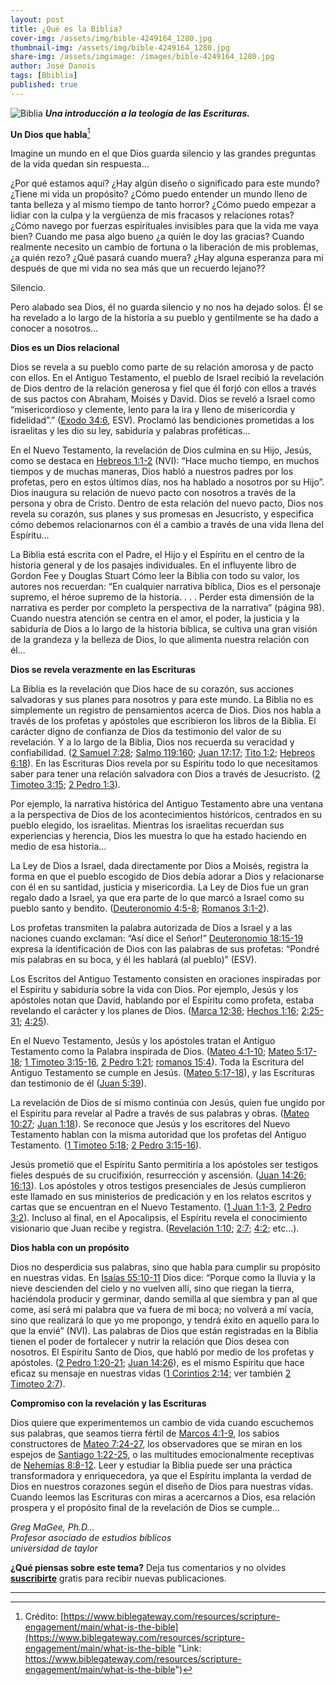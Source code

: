 ```yaml
---
layout: post
title: ¿Qué es la Biblia?
cover-img: /assets/img/bible-4249164_1280.jpg
thumbnail-img: /assets/img/bible-4249164_1280.jpg
share-img: /assets/imgimage: /images/bible-4249164_1280.jpg
author: José Danois
tags: [Bbiblia]
published: true
---
```

![Biblia](/images/bible-4249164_1280.jpg)
**_Una introducción a la teología de las Escrituras._**

**Un Dios que habla**[^1]

Imagine un mundo en el que Dios guarda silencio y las grandes preguntas de la vida quedan sin respuesta…

¿Por qué estamos aquí? ¿Hay algún diseño o significado para este mundo? ¿Tiene mi vida un propósito? ¿Cómo puedo entender un mundo lleno de tanta belleza y al mismo tiempo de tanto horror? ¿Cómo puedo empezar a lidiar con la culpa y la vergüenza de mis fracasos y relaciones rotas? ¿Cómo navego por fuerzas espirituales invisibles para que la vida me vaya bien? Cuando me pasa algo bueno ¿a quién le doy las gracias? Cuando realmente necesito un cambio de fortuna o la liberación de mis problemas, ¿a quién rezo? ¿Qué pasará cuando muera? ¿Hay alguna esperanza para mí después de que mi vida no sea más que un recuerdo lejano??

Silencio.

Pero alabado sea Dios, él no guarda silencio y no nos ha dejado solos. Él se ha revelado a lo largo de la historia a su pueblo y gentilmente se ha dado a conocer a nosotros…

**Dios es un Dios relacional**

Dios se revela a su pueblo como parte de su relación amorosa y de pacto con ellos. En el Antiguo Testamento, el pueblo de Israel recibió la revelación de Dios dentro de la relación generosa y fiel que él forjó con ellos a través de sus pactos con Abraham, Moisés y David. Dios se reveló a Israel como “misericordioso y clemente, lento para la ira y lleno de misericordia y fidelidad”.” ([Exodo 34:6](https://www.biblegateway.com/passage/?search=Exodus%2034:6&version=ESV&src=tools), ESV). Proclamó las bendiciones prometidas a los israelitas y les dio su ley, sabiduría y palabras proféticas…

En el Nuevo Testamento, la revelación de Dios culmina en su Hijo, Jesús, como se destaca en [Hebreos 1:1-2](https://www.biblegateway.com/passage/?search=Hebrews%201:1-2&version=ESV&src=tools) (NVI): “Hace mucho tiempo, en muchos tiempos y de muchas maneras, Dios habló a nuestros padres por los profetas, pero en estos últimos días, nos ha hablado a nosotros por su Hijo”. Dios inaugura su relación de nuevo pacto con nosotros a través de la persona y obra de Cristo. Dentro de esta relación del nuevo pacto, Dios nos revela su corazón, sus planes y sus promesas en Jesucristo, y especifica cómo debemos relacionarnos con él a cambio a través de una vida llena del Espíritu…

La Biblia está escrita con el Padre, el Hijo y el Espíritu en el centro de la historia general y de los pasajes individuales. En el influyente libro de Gordon Fee y Douglas Stuart Cómo leer la Biblia con todo su valor, los autores nos recuerdan: “En cualquier narrativa bíblica, Dios es el personaje supremo, el héroe supremo de la historia. . . . Perder esta dimensión de la narrativa es perder por completo la perspectiva de la narrativa” (página 98). Cuando nuestra atención se centra en el amor, el poder, la justicia y la sabiduría de Dios a lo largo de la historia bíblica, se cultiva una gran visión de la grandeza y la belleza de Dios, lo que alimenta nuestra relación con él…

**Dios se revela verazmente en las Escrituras**

La Biblia es la revelación que Dios hace de su corazón, sus acciones salvadoras y sus planes para nosotros y para este mundo. La Biblia no es simplemente un registro de pensamientos acerca de Dios. Dios nos habla a través de los profetas y apóstoles que escribieron los libros de la Biblia. El carácter digno de confianza de Dios da testimonio del valor de su revelación. Y a lo largo de la Biblia, Dios nos recuerda su veracidad y confiabilidad. ([2 Samuel 7:28](https://www.biblegateway.com/passage/?search=2%20Samuel%207:28&version=NIV&src=tools); [Salmo 119:160](https://www.biblegateway.com/passage/?search=Psalm%20119:160&version=NIV&src=tools "Link: https://www.biblegateway.com/passage/?search=Psalm%20119:160&version=NIV&src=tools"); [Juan 17:17](https://www.biblegateway.com/passage/?search=John%2017:17&version=NIV&src=tools); [Tito 1:2](https://www.biblegateway.com/passage/?search=Titus%201:2&version=NIV&src=tools); [Hebreos 6:18](https://www.biblegateway.com/passage/?search=Hebrews%206:18&version=NIV&src=tools)). En las Escrituras Dios revela por su Espíritu todo lo que necesitamos saber para tener una relación salvadora con Dios a través de Jesucristo. ([2 Timoteo 3:15](https://www.biblegateway.com/passage/?search=2%20Timothy%203:15&version=NIV&src=tools); [2 Pedro 1:3](https://www.biblegateway.com/passage/?search=2%20Peter%201:3&version=NIV&src=tools)).

Por ejemplo, la narrativa histórica del Antiguo Testamento abre una ventana a la perspectiva de Dios de los acontecimientos históricos, centrados en su pueblo elegido, los israelitas. Mientras los israelitas recuerdan sus experiencias y herencia, Dios les muestra lo que ha estado haciendo en medio de esa historia…

La Ley de Dios a Israel, dada directamente por Dios a Moisés, registra la forma en que el pueblo escogido de Dios debía adorar a Dios y relacionarse con él en su santidad, justicia y misericordia. La Ley de Dios fue un gran regalo dado a Israel, ya que era parte de lo que marcó a Israel como su pueblo santo y bendito. ([Deuteronomio 4:5-8](https://www.biblegateway.com/passage/?search=Deuteronomy%204:5-8&version=NIV&src=tools "Link: https://www.biblegateway.com/passage/?search=Deuteronomy%204:5-8&version=NIV&src=tools"); [Romanos 3:1-2](https://www.biblegateway.com/passage/?search=Romans%203:1-2&version=NIV&src=tools)).

Los profetas transmiten la palabra autorizada de Dios a Israel y a las naciones cuando exclaman: “Así dice el Señor!” [Deuteronomio 18:15-19](https://www.biblegateway.com/passage/?search=Deuteronomy%2018:15-19&version=ESV&src=tools) expresa la identificación de Dios con las palabras de sus profetas: “Pondré mis palabras en su boca, y él les hablará (al pueblo)” (ESV).

Los Escritos del Antiguo Testamento consisten en oraciones inspiradas por el Espíritu y sabiduría sobre la vida con Dios. Por ejemplo, Jesús y los apóstoles notan que David, hablando por el Espíritu como profeta, estaba revelando el carácter y los planes de Dios. ([Marca 12:36](https://www.biblegateway.com/passage/?search=Mark%2012:36&version=NIV&src=tools); [Hechos 1:16](https://www.biblegateway.com/passage/?search=Acts%201:16&version=NIV&src=tools "Link: https://www.biblegateway.com/passage/?search=Acts%201:16&version=NIV&src=tools"); [2:25-31](https://www.biblegateway.com/passage/?search=Acts%202:25-31&version=NIV&src=tools "Link: https://www.biblegateway.com/passage/?search=Acts%202:25-31&version=NIV&src=tools"); [4:25](https://www.biblegateway.com/passage/?search=Acts%204:25&version=NIV&src=tools)).

En el Nuevo Testamento, Jesús y los apóstoles tratan el Antiguo Testamento como la Palabra inspirada de Dios. ([Mateo 4:1-10](https://www.biblegateway.com/passage/?search=Matthew%204:1-10&version=NIV&src=tools); [Mateo 5:17-18](https://www.biblegateway.com/passage/?search=Matthew%205:17-18&version=NIV&src=tools); [1 Timoteo 3:15-16](https://www.biblegateway.com/passage/?search=1%C2%A0Timothy%203:15-16&version=NIV&src=tools "Link: https://www.biblegateway.com/passage/?search=1%C2%A0Timothy%203:15-16&version=NIV&src=tools"), [2 Pedro 1:21](https://www.biblegateway.com/passage/?search=2%20Peter%201:21&version=NIV&src=tools); [romanos 15:4](https://www.biblegateway.com/passage/?search=Romans%2015:4&version=NIV&src=tools)). Toda la Escritura del Antiguo Testamento se cumple en Jesús. ([Mateo 5:17-18](https://www.biblegateway.com/passage/?search=Matthew%205:17-18&version=NIV&src=tools)), y las Escrituras dan testimonio de él ([Juan 5:39](https://www.biblegateway.com/passage/?search=John%205:39&version=NIV&src=tools "Link: https://www.biblegateway.com/passage/?search=John%205:39&version=NIV&src=tools")).

La revelación de Dios de sí mismo continúa con Jesús, quien fue ungido por el Espíritu para revelar al Padre a través de sus palabras y obras. ([Mateo 10:27](https://www.biblegateway.com/passage/?search=Matthew%2010:27&version=NIV&src=tools); [Juan 1:18](https://www.biblegateway.com/passage/?search=John%201:18&version=NIV&src=tools "Link: https://www.biblegateway.com/passage/?search=John%201:18&version=NIV&src=tools")). Se reconoce que Jesús y los escritores del Nuevo Testamento hablan con la misma autoridad que los profetas del Antiguo Testamento. ([1 Timoteo 5:18](https://www.biblegateway.com/?search=1%20Timothy%205:18&version=NIV&src=tools); [2 Pedro 3:15-16](https://www.biblegateway.com/passage/?search=2%C2%A0Peter%203:15-16&version=NIV&src=tools "Link: https://www.biblegateway.com/passage/?search=2%C2%A0Peter%203:15-16&version=NIV&src=tools")).

Jesús prometió que el Espíritu Santo permitiría a los apóstoles ser testigos fieles después de su crucifixión, resurrección y ascensión. ([Juan 14:26](https://www.biblegateway.com/passage/?search=John%2014:26&version=NIV&src=tools "Link: https://www.biblegateway.com/passage/?search=John%2014:26&version=NIV&src=tools"); [16:13](https://www.biblegateway.com/passage/?search=John%2016:13&version=NIV&src=tools)). Los apóstoles y otros testigos presenciales de Jesús cumplieron este llamado en sus ministerios de predicación y en los relatos escritos y cartas que se encuentran en el Nuevo Testamento. ([1 Juan 1:1-3](https://www.biblegateway.com/passage/?search=1%20John%201:1-3&version=NIV&src=tools), [2 Pedro 3:2](https://www.biblegateway.com/passage/?search=2%C2%A0Peter%203:2&version=NIV&src=tools)). Incluso al final, en el Apocalipsis, el Espíritu revela el conocimiento visionario que Juan recibe y registra. ([Revelación 1:10](https://www.biblegateway.com/passage/?search=Revelation%201:10&version=NIV&src=tools); [2:7](https://www.biblegateway.com/passage/?search=Revelation%202:7&version=NIV&src=tools); [4:2](https://www.biblegateway.com/passage/?search=Revelation%204:2&version=NIV&src=tools); etc…).

**Dios habla con un propósito**

Dios no desperdicia sus palabras, sino que habla para cumplir su propósito en nuestras vidas. En [Isaías 55:10-11](https://www.biblegateway.com/passage/?search=Isaiah%2055:10-11&version=ESV&src=tools "Link: https://www.biblegateway.com/passage/?search=Isaiah%2055:10-11&version=ESV&src=tools") Dios dice: “Porque como la lluvia y la nieve descienden del cielo y no vuelven allí, sino que riegan la tierra, haciéndola producir y germinar, dando semilla al que siembra y pan al que come, así será mi palabra que va fuera de mi boca; no volverá a mí vacía, sino que realizará lo que yo me propongo, y tendrá éxito en aquello para lo que la envié” (NVI). Las palabras de Dios que están registradas en la Biblia tienen el poder de fortalecer y nutrir la relación que Dios desea con nosotros. El Espíritu Santo de Dios, que habló por medio de los profetas y apóstoles. ([2 Pedro 1:20-21](https://www.biblegateway.com/passage/?search=2%20Peter%201:20-21&version=NIV&src=tools); [Juan 14:26](https://www.biblegateway.com/passage/?search=John%2014:26&version=NIV&src=tools)), es el mismo Espíritu que hace eficaz su mensaje en nuestras vidas ([1 Corintios 2:14](https://www.biblegateway.com/passage/?search=1%20Corinthians%202:14&version=NIV&src=tools "Link: https://www.biblegateway.com/passage/?search=1%20Corinthians%202:14&version=NIV&src=tools"); ver también [2 Timoteo 2:7](https://www.biblegateway.com/passage/?search=2%20Timothy%202:7&version=NIV&src=tools)).

**Compromiso con la revelación y las Escrituras**

Dios quiere que experimentemos un cambio de vida cuando escuchemos sus palabras, que seamos tierra fértil de [Marcos 4:1-9](https://www.biblegateway.com/passage/?search=Mark%204:1-9&version=NIV&src=tools), los sabios constructores de [Mateo 7:24-27](https://www.biblegateway.com/passage/?search=Matthew%207:24-27&version=NIV&src=tools), los observadores que se miran en los espejos de [Santiago 1:22-25](https://www.biblegateway.com/passage/?search=James%201:22-25&version=NIV&src=tools "Link: https://www.biblegateway.com/passage/?search=James%201:22-25&version=NIV&src=tools"), o las multitudes emocionalmente receptivas de [Nehemías 8:8-12](https://www.biblegateway.com/passage/?search=Nehemiah%208:8-12&version=NIV&src=tools). Leer y estudiar la Biblia puede ser una práctica transformadora y enriquecedora, ya que el Espíritu implanta la verdad de Dios en nuestros corazones según el diseño de Dios para nuestras vidas. Cuando leemos las Escrituras con miras a acercarnos a Dios, esa relación prospera y el propósito final de la revelación de Dios se cumple…

_Greg MaGee, Ph.D…  
Profesor asociado de estudios bíblicos  
universidad de taylor_

**¿Qué piensas sobre este tema?** Deja tus comentarios y no olvides **[suscribirte](https://www.feedio.co/@jdanois)** gratis para recibir nuevas publicaciones.

___

[^1]: Crédito: [https://www.biblegateway.com/resources/scripture-engagement/main/what-is-the-bible](https://www.biblegateway.com/resources/scripture-engagement/main/what-is-the-bible "Link: https://www.biblegateway.com/resources/scripture-engagement/main/what-is-the-bible")
<!--stackedit_data:
eyJoaXN0b3J5IjpbLTY0NDM4ODM2OF19
-->